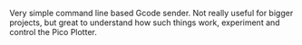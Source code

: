 Very simple command line based Gcode sender. Not really useful for bigger projects, but great to understand how such things work, experiment and control the Pico Plotter.